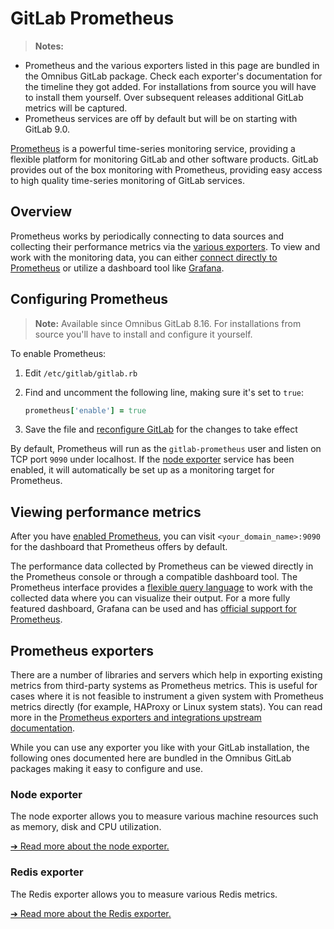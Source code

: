 # GitLab Prometheus

>**Notes:**
- Prometheus and the various exporters listed in this page are bundled in the
  Omnibus GitLab package. Check each exporter's documentation for the timeline
  they got added. For installations from source you will have to install
  them yourself. Over subsequent releases additional GitLab metrics will be
  captured.
- Prometheus services are off by default but will be on starting with GitLab 9.0.

[Prometheus] is a powerful time-series monitoring service, providing a flexible
platform for monitoring GitLab and other software products.
GitLab provides out of the box monitoring with Prometheus, providing easy
access to high quality time-series monitoring of GitLab services.

## Overview

Prometheus works by periodically connecting to data sources and collecting their
performance metrics via the [various exporters](#prometheus-exporters). To view
and work with the monitoring data, you can either
[connect directly to Prometheus](#viewing-performance-metrics) or utilize a
dashboard tool like [Grafana].

## Configuring Prometheus

>**Note:**
Available since Omnibus GitLab 8.16. For installations from source you'll
have to install and configure it yourself.

To enable Prometheus:

1. Edit `/etc/gitlab/gitlab.rb`
1. Find and uncomment the following line, making sure it's set to `true`:

    ```ruby
    prometheus['enable'] = true
    ```

1. Save the file and [reconfigure GitLab][reconfigure] for the changes to
   take effect

By default, Prometheus will run as the `gitlab-prometheus` user and listen on
TCP port `9090` under localhost. If the [node exporter](#node-exporter) service
has been enabled, it will automatically be set up as a monitoring target for
Prometheus.

## Viewing performance metrics

After you have [enabled Prometheus](#configuring-prometheus), you can visit
`<your_domain_name>:9090` for the dashboard that Prometheus offers by default.

The performance data collected by Prometheus can be viewed directly in the
Prometheus console or through a compatible dashboard tool.
The Prometheus interface provides a [flexible query language][prom-query] to work
with the collected data where you can visualize their output.
For a more fully featured dashboard, Grafana can be used and has
[official support for Prometheus][prom-grafana].

## Prometheus exporters

There are a number of libraries and servers which help in exporting existing
metrics from third-party systems as Prometheus metrics. This is useful for cases
where it is not feasible to instrument a given system with Prometheus metrics
directly (for example, HAProxy or Linux system stats). You can read more in the
[Prometheus exporters and integrations upstream documentation][prom-exporters].

While you can use any exporter you like with your GitLab installation, the
following ones documented here are bundled in the Omnibus GitLab packages
making it easy to configure and use.

### Node exporter

The node exporter allows you to measure various machine resources such as
memory, disk and CPU utilization.

[➔ Read more about the node exporter.](node_exporter.md)

### Redis exporter

The Redis exporter allows you to measure various Redis metrics.

[➔ Read more about the Redis exporter.](redis_exporter.md)

[grafana]: https://grafana.net
[prometheus]: https://prometheus.io
[prom-query]: https://prometheus.io/docs/querying/basics
[prom-grafana]: https://prometheus.io/docs/visualization/grafana/
[scrape-config]: https://prometheus.io/docs/operating/configuration/#%3Cscrape_config%3E
[prom-exporters]: https://prometheus.io/docs/instrumenting/exporters/
[reconfigure]: ../../restart_gitlab.md#omnibus-gitlab-reconfigure

